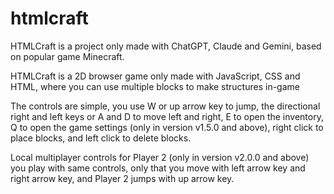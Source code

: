 # htmlcraft

HTMLCraft is a project only made with ChatGPT, Claude and Gemini, based on popular game Minecraft.

HTMLCraft is a 2D browser game only made with JavaScript, CSS and HTML, where you can use multiple blocks to make structures in-game


The controls are simple, you use W or up arrow key to jump, the directional right and left keys or A and D to move left and right, E to open the inventory, Q to open the game settings (only in version v1.5.0 and above), right click to place blocks, and left click to delete blocks.

Local multiplayer controls for Player 2 (only in version v2.0.0 and above) you play with same controls, only that you move with left arrow key and right arrow key, and Player 2 jumps with up arrow key.
